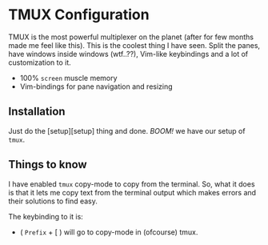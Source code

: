 # TMUX Configuration

TMUX is the most powerful multiplexer on the planet (after for few months made me feel like this). This is the coolest thing I have seen. Split the panes, have windows inside windows (wtf..??), Vim-like keybindings and a lot of customization to it.

- 100% `screen` muscle memory
- Vim-bindings for pane navigation and resizing

## Installation

Just do the [setup][setup] thing and done. *BOOM!* we have our setup of `tmux`.

## Things to know

I have enabled `tmux` copy-mode to copy from the terminal. So, what it does is that it lets me copy text from the terminal output which makes errors and their solutions to find easy.

The keybinding to it is:
- ( `Prefix` + [ ) will go to copy-mode in (ofcourse) tmux.
